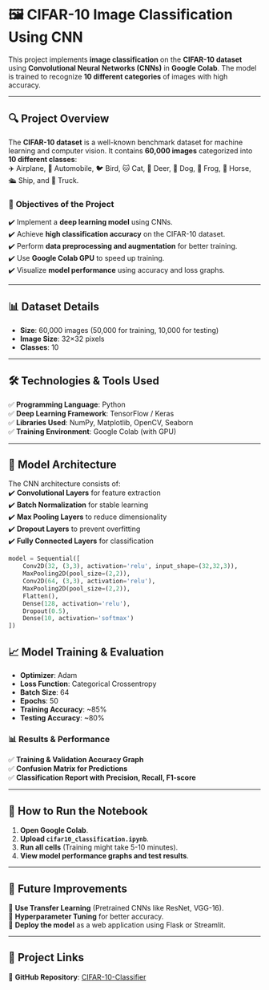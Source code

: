 # 🖼️ CIFAR-10 Image Classification Using CNN  

This project implements **image classification** on the **CIFAR-10 dataset** using **Convolutional Neural Networks (CNNs)** in **Google Colab**. The model is trained to recognize **10 different categories** of images with high accuracy.  

---

## 🔍 **Project Overview**  
The **CIFAR-10 dataset** is a well-known benchmark dataset for machine learning and computer vision. It contains **60,000 images** categorized into **10 different classes**:  
✈️ Airplane, 🚗 Automobile, 🐦 Bird, 🐱 Cat, 🦌 Deer, 🐶 Dog, 🐸 Frog, 🐴 Horse, 🛳️ Ship, and 🚚 Truck.  

### 🎯 **Objectives of the Project**  
✔️ Implement a **deep learning model** using CNNs.  
✔️ Achieve **high classification accuracy** on the CIFAR-10 dataset.  
✔️ Perform **data preprocessing and augmentation** for better training.  
✔️ Use **Google Colab GPU** to speed up training.  
✔️ Visualize **model performance** using accuracy and loss graphs.  

---

## 📊 **Dataset Details**  
- **Size**: 60,000 images (50,000 for training, 10,000 for testing)  
- **Image Size**: 32×32 pixels  
- **Classes**: 10  

---

## 🛠️ **Technologies & Tools Used**  
✅ **Programming Language**: Python  
✅ **Deep Learning Framework**: TensorFlow / Keras  
✅ **Libraries Used**: NumPy, Matplotlib, OpenCV, Seaborn  
✅ **Training Environment**: Google Colab (with GPU)  

---

## 🚀 **Model Architecture**  
The CNN architecture consists of:  
✔️ **Convolutional Layers** for feature extraction  
✔️ **Batch Normalization** for stable learning  
✔️ **Max Pooling Layers** to reduce dimensionality  
✔️ **Dropout Layers** to prevent overfitting  
✔️ **Fully Connected Layers** for classification  

```python
model = Sequential([
    Conv2D(32, (3,3), activation='relu', input_shape=(32,32,3)),
    MaxPooling2D(pool_size=(2,2)),
    Conv2D(64, (3,3), activation='relu'),
    MaxPooling2D(pool_size=(2,2)),
    Flatten(),
    Dense(128, activation='relu'),
    Dropout(0.5),
    Dense(10, activation='softmax')
])
```
## 📈 Model Training & Evaluation  
- **Optimizer**: Adam  
- **Loss Function**: Categorical Crossentropy  
- **Batch Size**: 64  
- **Epochs**: 50  
- **Training Accuracy**: ~85%  
- **Testing Accuracy**: ~80%  

### 📊 Results & Performance  
✅ **Training & Validation Accuracy Graph**  
✅ **Confusion Matrix for Predictions**  
✅ **Classification Report with Precision, Recall, F1-score**  

---

## 🎯 How to Run the Notebook  
1. **Open Google Colab**.  
2. **Upload `cifar10_classification.ipynb`**.  
3. **Run all cells** (Training might take 5-10 minutes).  
4. **View model performance graphs and test results**.  

---

## 📜 Future Improvements  
🚀 **Use Transfer Learning** (Pretrained CNNs like ResNet, VGG-16).  
🚀 **Hyperparameter Tuning** for better accuracy.  
🚀 **Deploy the model** as a web application using Flask or Streamlit.  

---

## 🔗 Project Links  
🔗 **GitHub Repository**: [CIFAR-10-Classifier](https://github.com/sarath2230/CIFAR-10-Classifier)  
